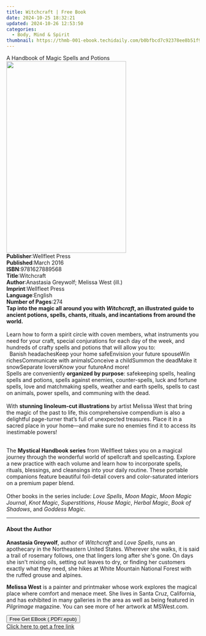 ```yaml
---
title: Witchcraft | Free Book
date: 2024-10-25 18:32:21
updated: 2024-10-26 12:53:50
categories:
  - Body, Mind & Spirit
thumbnail: https://thmb-001-ebook.techidaily.com/b0bfbcd7c92378ee8b51f9eafee0ee1cd9a003e904b2fbf431ccd22823e6b67d.jpg
---
```

<main id="book-container">
  <div class="flex flex-col">
    <div class="book-brief flex-1 py-6 px-4 sm:p-6 md:py-10 md:px-8">
      <!-- brief-->
      <div class="book-brief-main">A Handbook of Magic Spells and Potions</div>
    </div>
    <div
      class="book-meta-info flex-1 grid gap-4 col-start-1 col-end-3 row-start-1 sm:mb-6 sm:grid-cols-4 lg:gap-6 lg:col-start-2 lg:row-end-6 lg:row-span-6 lg:mb-0"
    >
      <div
        class="book-meta-info-left place-content-center mt-4 p-4 text-sm leading-6 col-start-2 col-span-2 dark:text-slate-400"
      >
        <img
          class="w-full h-500 object-cover rounded-lg sm:h-255 sm:col-span-2 lg:col-span-full"
          src="https://img-001-ebook.techidaily.com/4208df0baf21835970e539a68f7de27ee280c096316da4b79de8af0b64b1be67.jpg"
          alt=""
          width="312"
          height="500"
        />
      </div>
      <div
        class="book-meta-info-right mt-2 col-start-1 row-start-2 col-span-3 self-center"
      >
        <!-- meta data  -->
        <div class="flex flex-col px-4 md:px-8">
          <div class="flex-1">
            <strong>Publisher</strong>:<span class="px-2">Wellfleet Press</span>
          </div>
          <div class="flex-1">
            <strong>Published</strong>:<span class="px-2">March 2016</span>
          </div>
          <div class="flex-1">
            <strong>ISBN</strong>:<span class="px-2">9781627889568</span>
          </div>
          <div class="flex-1">
            <strong>Title</strong>:<span class="px-2">Witchcraft</span>
          </div>
          <div class="flex-1">
            <strong>Author</strong>:<span class="px-2"
              >Anastasia Greywolf; Melissa West (ill.)</span
            >
          </div>
          <div class="flex-1">
            <strong>Imprint</strong>:<span class="px-2">Wellfleet Press</span>
          </div>
          <div class="flex-1">
            <strong>Language</strong>:<span class="px-2">English</span>
          </div>
          <div class="flex-1">
            <strong>Number of Pages</strong>:<span class="px-2">274</span>
          </div>
        </div>
      </div>
    </div>
    <div class="book-description flex-1 py-6 px-4 sm:p-6 md:py-10 md:px-8">
      <div class="book-description-main">
        <div accordion-content="" id="description">
          <b
            >Tap into the magic all around you with <i>Witchcraft</i>, an
            illustrated guide to ancient potions, spells, chants, rituals, and
            incantations from around the world.</b
          ><br /><br />Learn how to form a spirit circle with coven members,
          what instruments you need for your craft, special conjurations for
          each day of the week, and hundreds of crafty spells and potions that
          will allow you to:<br />&nbsp; Banish headachesKeep your home
          safeEnvision your future spouseWin richesCommunicate with
          animalsConceive a childSummon the deadMake it snowSeparate loversKnow
          your futureAnd more!<br />Spells are conveniently
          <b>organized by purpose</b>: safekeeping spells, healing spells and
          potions, spells against enemies, counter-spells, luck and fortune
          spells, love and matchmaking spells, weather and earth spells, spells
          to cast on animals, power spells, and communing with the dead.<br /><br />With
          <b>stunning linoleum-cut illustrations </b>by artist Melissa West that
          bring the magic of the past to life, this comprehensive compendium is
          also a delightful page-turner that’s full of unexpected treasures.
          Place it in a sacred place in your home—and make sure no enemies find
          it to access its inestimable powers!<br />&nbsp;
          <p>
            The <b>Mystical Handbook series</b> from Wellfleet takes you on a
            magical journey through the wonderful world of spellcraft and
            spellcasting. Explore a new practice with each volume and learn how
            to incorporate spells, rituals, blessings, and cleansings into your
            daily routine. These portable companions feature beautiful
            foil-detail covers and color-saturated interiors on a premium paper
            blend.<br /><br />Other books in the series include:
            <i>Love Spells</i>, <i>Moon Magic</i>, <i>Moon Magic Journal</i>,
            <i>Knot Magic</i>, <i>Superstitions</i>, <i>House Magic</i>,
            <i>Herbal Magic</i>, <i>Book of Shadows</i>, and
            <i>Goddess Magic</i>.
          </p>
        </div>
        <div class="accordion-fader"></div>
      </div>
    </div>
    <div class="book-excerpts flex-1 py-6 px-4 sm:p-6 md:py-10 md:px-8">
      <!-- excerpts-->
      <div class="book-excerpts-main">
        <hr />
        <h4 class="placeholder placeholder-heading">
          <span>About the Author</span>
        </h4>
        <p></p>
        <p>
          <b>Anastasia Greywolf</b>, author of <i>Witchcraft</i> and
          <i>Love Spells</i>, runs an apothecary in the Northeastern United
          States. Wherever she walks, it is said a trail of rosemary follows,
          one that lingers long after she's gone. On days she isn't mixing oils,
          setting out leaves to dry, or finding her customers exactly what they
          need, she hikes at White Mountain National Forest with the ruffed
          grouse and alpines.
        </p>
        <p>
          <b>Melissa West</b> is a painter and printmaker whose work explores
          the magical place where comfort and menace meet. She lives in Santa
          Cruz, California, and has exhibited in many galleries in the area as
          well as being featured in <i>Pilgrimage </i>magazine. You can see more
          of her artwork at MSWest.com.
        </p>
        <p></p>
      </div>
    </div>
    <div
      class="book-about-author flex-1 py-6 px-4 sm:p-6 md:py-10 md:px-8"
    ></div>
    <div class="book-free-get flex-1 py-6 px-4 sm:p-6 md:py-10 md:px-8">
      <button
        id="btn-free-get"
        class="bg-blue-500 hover:bg-blue-700 text-white font-bold py-2 px-4 rounded"
      >
        Free Get EBook (.PDF/.epub)
      </button>
      <div id="countdown-display" class="px-2 text-lg mt-2"></div>
      <a
        id="free-link"
        class="hidden bg-blue-500 hover:bg-blue-700 text-white font-bold py-2 px-4 rounded"
        href="https://www.ebooks.com/en-us/book/210198321/witchcraft/anastasia-greywolf/"
        target="_blank"
        >Click here to get a free link</a
      >
    </div>
    <script>
      let countdownTime = 0;
      let countdownInterval = null;
      document
        .getElementById('btn-free-get')
        .addEventListener('click', startCountdown);
      function startCountdown() {
        countdownTime = new Date().getTime() + 60000 * 3;
        countdownInterval = setInterval(updateCountdown, 1000);
        document.getElementById('btn-free-get').disabled = true;
        document
          .getElementById('btn-free-get')
          .classList.add('bg-gray-500', 'cursor-not-allowed');
      }
      function updateCountdown() {
        let currentTime = new Date().getTime();
        let timeLeft = countdownTime - currentTime;
        let secondsLeft = Math.floor(timeLeft / 1000);
        document.getElementById('countdown-display').innerHTML =
          `Remaining time: ${secondsLeft} seconds.`;
        if (secondsLeft <= 0) {
          clearInterval(countdownInterval);
          document.getElementById('btn-free-get').classList.add('hidden');
          document.getElementById('free-link').classList.remove('hidden');
          document.getElementById('countdown-display').innerHTML = '';
        }
      }
    </script>
  </div>
</main>
